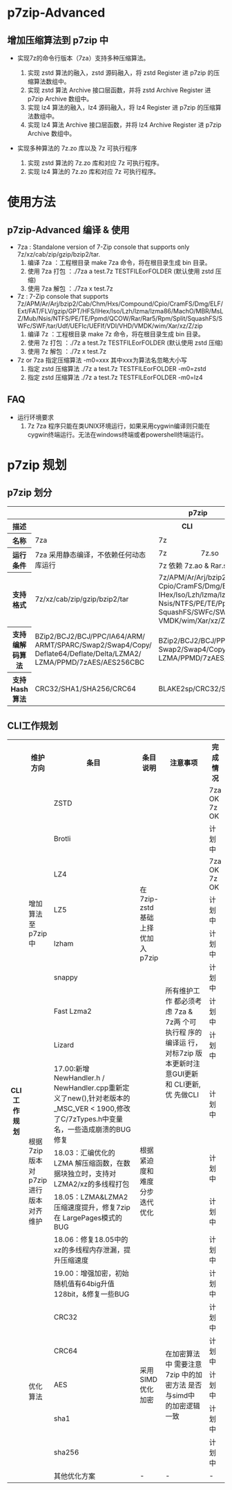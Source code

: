 # **p7zip-Advanced**

## 增加压缩算法到 p7zip 中 

+ 实现7z的命令行版本（7za）支持多种压缩算法。
   1. 实现 zstd 算法的融入，zstd 源码融入，将 zstd Register 进 p7zip 的压缩算法数组中。
   2. 实现 zstd 算法 Archive 接口层函数，并将 zstd Archive Register 进 p7zip Archive 数组中。
   3. 实现 lz4 算法的融入，lz4 源码融入，将 lz4 Register 进 p7zip 的压缩算法数组中。
   4. 实现 lz4 算法 Archive 接口层函数，并将 lz4 Archive Register 进 p7zip Archive 数组中。

+ 实现多种算法的 7z.zo 库以及 7z 可执行程序
   1. 实现 zstd 算法的 7z.zo 库和对应 7z 可执行程序。
   2. 实现 lz4 算法的 7z.zo 库和对应 7z 可执行程序。

# **使用方法**

## p7zip-Advanced 编译 & 使用 

+ 7za : Standalone version of 7-Zip console that supports only 7z/xz/cab/zip/gzip/bzip2/tar.
   1. 编译 7za ：工程根目录 make 7za 命令，将在根目录生成 bin 目录。
   2. 使用 7za 打包 ：./7za a test.7z TESTFILEorFOLDER (默认使用 zstd 压缩)
   3. 使用 7za 解包 ：./7za x test.7z
+ 7z : 7-Zip console that supports 7z/APM/Ar/Arj/bzip2/Cab/Chm/Hxs/Compound/Cpio/CramFS/Dmg/ELF/Ext/FAT/FLV/gzip/GPT/HFS/IHex/Iso/Lzh/lzma/lzma86/MachO/MBR/MsLZ/Mub/Nsis/NTFS/PE/TE/Ppmd/QCOW/Rar/Rar5/Rpm/Split/SquashFS/SWFc/SWF/tar/Udf/UEFIc/UEFIf/VDI/VHD/VMDK/wim/Xar/xz/Z/zip 
   1. 编译 7z ：工程根目录 make 7z 命令，将在根目录生成 bin 目录。
   2. 使用 7z 打包 ：./7z a test.7z TESTFILEorFOLDER (默认使用 zstd 压缩)
   3. 使用 7z 解包 ：./7z x test.7z
+ 7z or 7za 指定压缩算法 -m0=xxx 其中xxx为算法名忽略大小写
   1. 指定 zstd 压缩算法
      ./7z a test.7z TESTFILEorFOLDER -m0=zstd
   2. 指定 zstd 压缩算法
      ./7z a test.7z TESTFILEorFOLDER -m0=lz4

## FAQ 
+ 运行环境要求 
   1. 7z 7za 程序只能在类UNIX环境运行，如果采用cygwin编译则只能在cygwin终端运行。无法在windows终端或者powershell终端运行。

# **p7zip 规划**

## **p7zip 划分**

<table >
   <tr >
	    <th colspan="7">p7zip</th>
	</tr>
	<tr>
	    <th >描述</th>
	    <th colspan="4">CLI</th>
	    <th colspan="2">GUI</th>  
	</tr>
	<tr >
	    <th >名称</th>
	    <td  text-align:center>7za</td>
	    <td colspan="3">7z</td>
	    <td >7zG</td>
	    <td >7zFM</td>
	</tr>
	<tr>
	    <th rowspan="2">运行条件</th>
	    <td rowspan="2">7za 采用静态编译，不依赖任何动态库运行</td>
	    <td>7z</td>
	    <td>7z.so</td>
	    <td>Rar.so</td>
	    <td rowspan="5">暂无规划</td>
	    <td rowspan="5">7z文件管理</td>
	</tr>
	<tr>
	    <td colspan="3">7z 依赖 7z.ao & Rar.so 运行</td>
	</tr>
	<tr>
	    <th>支持格式</th>
	    <td >7z/xz/cab/zip/gzip/bzip2/tar</td>
	    <td style="table-layout:fixed" width="200" colspan="3">7z/APM/Ar/Arj/bzip2/Cab/Chm/Hxs/Compound/
       Cpio/CramFS/Dmg/ELF/Ext/FAT/FLV/gzip/GPT/HFS/
       IHex/Iso/Lzh/lzma/lzma86/MachO/MBR/MsLZ/Mub/
       Nsis/NTFS/PE/TE/Ppmd/QCOW/Rar/Rar5/Rpm/Split/
       SquashFS/SWFc/SWF/tar/Udf/UEFIc/UEFIf/VDI/VHD/
       VMDK/wim/Xar/xz/Z/zip </td>
	</tr>
	<tr><th>支持编解码算法</th>
	    <td >BZip2/BCJ2/BCJ/PPC/IA64/ARM/
       ARMT/SPARC/Swap2/Swap4/Copy/
       Deflate64/Deflate/Delta/LZMA2/
       LZMA/PPMD/7zAES/AES256CBC</td>
	    <td style="table-layout:fixed" width="200" colspan="3">BZip2/BCJ2/BCJ/PPC/IA64/ARM/ARMT/SPARC/
       Swap2/Swap4/Copy/Deflate64/Deflate/Delta/LZMA2/
       LZMA/PPMD/7zAES/AES256CBC/Rar1/Rar2/Rar3/Rar5</td>
	</tr>
	<tr>
	    <th>支持Hash算法</th>
	    <td>CRC32/SHA1/SHA256/CRC64</td>
	    <td colspan="3">BLAKE2sp/CRC32/SHA1/SHA256/CRC64</td>
	</tr>
</table>

## **CLI工作规划**

<table >
   <tr >
	     <th rowspan="20">CLI工作规划</th>
	     <th >维护方向</th>
	     <th >条目</th>
	     <th >条目说明</th>
	     <th >注意事项</th>
	     <th >完成情况</th>
	</tr>
	<tr>
	    <td rowspan="8">增加算法至 p7zip中</td>
	    <td >ZSTD</td>
	    <td rowspan="8">在7zip-zstd基础上择优加入p7zip</td>
	    <td style="table-layout:fixed" width="100" rowspan="13">所有维护工作
                        都必须考虑
                        7za & 7z两
                        个可执行程
                        序的编译运
                        行，对标7zip
                        版本更新时注
                        意GUI更新和
                        CLI更新,优
                        先做CLI</td>
	    <td >7za OK 7z OK</td>
	</tr>
	<tr >
	    <td >Brotli</td>
	    <td >计划中</td>
	</tr>
	<tr >
	    <td >LZ4</td>
	    <td >7za OK 7z OK</td>
	</tr>
	<tr >
	    <td >LZ5</td>
	    <td >计划中</td>
	</tr>
	<tr >
	    <td >lzham</td>
	    <td >计划中</td>
	</tr>
	<tr >
	    <td >snappy</td>
	    <td >计划中</td>
	</tr>
	<tr >
	    <td >Fast Lzma2</td>
	    <td >计划中</td>
	</tr>
	<tr >
	    <td >Lizard</td>
	    <td >计划中</td>
	</tr>
	<tr>
	    <td rowspan="5">根据 7zip 版本对 p7zip进行版本对齐维护</td>
	    <td style="table-layout:fixed" width="200" >17.00:新增NewHandler.h / NewHandler.cpp重新定义了new(),针对老版本的_MSC_VER < 1900,修改了C/7zTypes.h中变量名，一些造成崩溃的BUG修复</td>
	    <td rowspan="5">根据紧迫度和难度分步迭代优化</td>
	    <td>计划中</td>
	</tr>
	<tr>
	    <td style="table-layout:fixed" width="200" >18.03：汇编优化的LZMA 解压缩函数，在数据块独立时，支持对LZMA2/xz的多线程打包</td>
	    <td>计划中</td>
	</tr>
	<tr>
	    <td style="table-layout:fixed" width="200" >18.05：LZMA&LZMA2压缩速度提升，修复7zip在 LargePages模式的BUG</td>
	    <td>计划中</td>
	</tr>
	<tr>
	    <td style="table-layout:fixed" width="200" >18.06：修复18.05中的xz的多线程内存泄漏，提升压缩速度</td>
	    <td>计划中</td>
	</tr>
	<tr>
	    <td style="table-layout:fixed" width="200" >19.00：增强加密，初始随机值有64big升值128bit，&修复一些BUG</td>
	    <td>计划中</td>
	</tr>
	<tr>
	   <td rowspan="6">优化算法</td>
	    <td>CRC32</td>
	   <td rowspan="5">采用SIMD优化加密</td>
	   <td style="table-layout:fixed" width="100" rowspan="5">在加密算法中
                      需要注意7zip
                      中的加密方法
                      是否与simd中
                      的加密逻辑
                      一致</td>
	    <td>计划中</td>
	</tr>
	<tr>
	    <td>CRC64</td>
	    <td>计划中</td>
	</tr>
	<tr>
	    <td>AES</td>
	    <td>计划中</td>
	</tr>
	<tr>
	    <td>sha1</td>
	    <td>计划中</td>
	</tr>
	<tr>
	    <td>sha256</td>
	    <td>计划中</td>
	</tr>
	<tr>
	    <td>其他优化方案</td>
	    <td >-</td>
	    <td >-</td>
	    <td >-</td>
	</tr>
</table>


